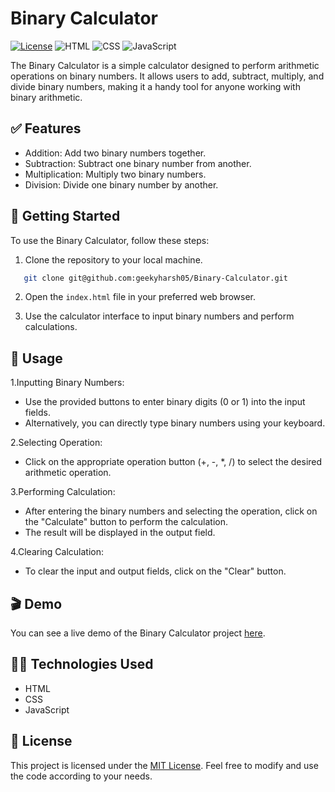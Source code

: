 # Binary Calculator

[![License](https://img.shields.io/badge/License-MIT-blue.svg)](https://opensource.org/licenses/MIT)
![HTML](https://img.shields.io/badge/-HTML-orange?logo=html5&logoColor=white)
![CSS](https://img.shields.io/badge/-CSS-blue?logo=css3&logoColor=white)
![JavaScript](https://img.shields.io/badge/-JavaScript-yellow?logo=javascript&logoColor=white)

The Binary Calculator is a simple calculator designed to perform arithmetic operations on binary numbers. It allows users to add, subtract, multiply, and divide binary numbers, making it a handy tool for anyone working with binary arithmetic.

## :white_check_mark: Features

- Addition: Add two binary numbers together.
- Subtraction: Subtract one binary number from another.
- Multiplication: Multiply two binary numbers.
- Division: Divide one binary number by another.

## :rocket: Getting Started

To use the Binary Calculator, follow these steps:

1. Clone the repository to your local machine.

```bash
   git clone git@github.com:geekyharsh05/Binary-Calculator.git
```

2. Open the `index.html` file in your preferred web browser.

3. Use the calculator interface to input binary numbers and perform calculations.

## 📌 Usage

1.Inputting Binary Numbers:

- Use the provided buttons to enter binary digits (0 or 1) into the input fields.
- Alternatively, you can directly type binary numbers using your keyboard.

2.Selecting Operation:

- Click on the appropriate operation button (+, -, \*, /) to select the desired arithmetic operation.

3.Performing Calculation:

- After entering the binary numbers and selecting the operation, click on the "Calculate" button to perform the calculation.
- The result will be displayed in the output field.

4.Clearing Calculation:

- To clear the input and output fields, click on the "Clear" button.

## :clapper: Demo

You can see a live demo of the Binary Calculator project [here](https://harshsbinarycalculator.vercel.app).

## :technologist: Technologies Used

- HTML
- CSS
- JavaScript

## :memo: License

This project is licensed under the [MIT License](LICENSE). Feel free to modify and use the code according to your needs.
